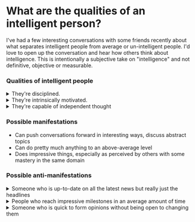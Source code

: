 # What are the qualities of an intelligent person?

I've had a few interesting conversations with some friends recently about what separates intelligent people from
average or un-intelligent people. I'd love to open up the conversation and hear how others think about intelligence.
This is intentionally a subjective take on "intelligence" and not definitive, objective or measurable.

### Qualities of intelligent people

<details>
<summary>They're disciplined.</summary>
<p style="margin-left: 1rem; margin-top: .25rem">
They recognize that mastery of anything requires dedicated and consistent effort, and consciously set aside time on a
regular basis to make growth and their goals possible.
<br />
</details>

<details>
<summary>They're intrinsically motivated.</summary>
<p style="margin-left: 1rem; margin-top: .25rem">
For example, to the casual bystander it's usually not possible to tell the difference between someone in the 5th or 1st 
percentile of a certain domain - meaning that external recognition has diminishing returns. So even though an 
intelligent person might enjoy sharing their goals and milestones with friends and others, intrinsic motivation is 
necessary to push yourself through trough(s) of despair. 
<br />
<br />
<img
    style="object-fit: contain"
    height="500"
    src="img_trough_of_despair.png"
    alt="Graph depicting wavy line where the dips are denoted as 'troughs of despair'" />
<br />
<br />
</details>

<details>
<summary>They're capable of independent thought</summary>
<p style="margin-left: 1rem; margin-top: .25rem">
With enough hand-holding, motivation and discipline, even the average can reach impressive milestones in due time. But
those who are able to form new thoughts/(re)discover new ideas on their own tend to progress, learn and master faster.
<br />
<br />
<img
    style="object-fit: contain"
    height="400"
    src="img_independent_thought.png"
    alt="Graph depicting wavy line where the dips are denoted as 'troughs of despair'" />
<br />
</details>

### Possible manifestations

- Can push conversations forward in interesting ways, discuss abstract topics
- Can do pretty much anything to an above-average level
- Does impressive things, especially as perceived by others with some mastery in the same domain

### Possible anti-manifestations

<details>
<summary>Someone who is up-to-date on all the latest news but really just the headlines</summary>
<p style="margin-left: 1rem; margin-top: .25rem">
Just considering many people are incentivized to make it as easy for you to stay up to date on the news, it seems like a
given that discipline and motivation aren't needed. Additionally, if you can't ever create and/or infer new information
on the topic (i.e. just rattle off the headlines), you're not really adding anything to the conversation, you're not 
having independent thoughts.
<br />
</details>

<details>
<summary>People who reach impressive milestones in an average amount of time</summary>
<p style="margin-left: 1rem; margin-top: .25rem">
My thinking here is that with enough discipline and motivation, anyone can achieve impressive things (like playing
the violin really well or solving a Rubik's Cube in under 30 seconds), but in order to reach these milestones in
impressive amounts of time you'll need independent thought to advance faster than average.
<br />
</details>

<details>
<summary>Someone who is quick to form opinions without being open to changing them</summary>
<p style="margin-left: 1rem; margin-top: .25rem">
It seems like the natural tendency for most people is to quickly form an opinion, so it follows that taking things
slow and challenging yourself takes discipline and motivation. Of course, if you can't form "new" thoughts on your
own, it's hard to imagine being able to challenge your existing thoughts as well.
<br />
</details>
